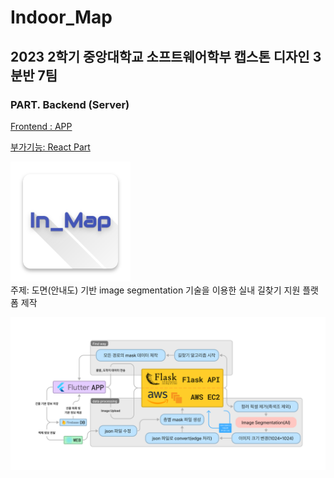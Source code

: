 # Indoor_Map

## 2023 2학기 중앙대학교 소프트웨어학부 캡스톤 디자인 3분반 7팀

### PART. Backend (Server)

[Frontend : APP](https://github.com/PROMLEE/Indoor_map_flutter)  
<!-- [Backend : Algoritm + Server Part](https://github.com/PROMLEE/Indoor_map_algorithm)   -->
[부가기능: React Part](https://github.com/PROMLEE/Indoor_map_react)  

![Icon](src/ic_launcher.png)  
주제: 도면(안내도) 기반 image segmentation 기술을 이용한 실내 길찾기 지원 플랫폼 제작

![Flowchart](src/Flowchart_backend.png)
